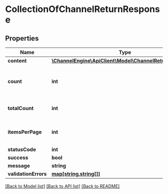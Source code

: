 # CollectionOfChannelReturnResponse

## Properties
Name | Type | Description | Notes
------------ | ------------- | ------------- | -------------
**content** | [**\ChannelEngine\ApiClient\Model\ChannelReturnResponse[]**](ChannelReturnResponse.md) |  | [optional] 
**count** | **int** | The number of items in the current response | [optional] 
**totalCount** | **int** | The total number of items | [optional] 
**itemsPerPage** | **int** | The number of items per page | [optional] 
**statusCode** | **int** |  | [optional] 
**success** | **bool** |  | [optional] 
**message** | **string** |  | [optional] 
**validationErrors** | [**map[string,string[]]**](array.md) |  | [optional] 

[[Back to Model list]](../README.md#documentation-for-models) [[Back to API list]](../README.md#documentation-for-api-endpoints) [[Back to README]](../README.md)


